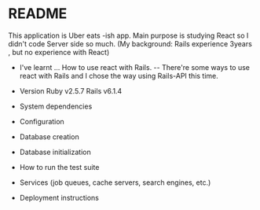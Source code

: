 # README

This application is Uber eats -ish app.
Main purpose is studying React so I didn't code Server side so much.
(My background: Rails experience 3years , but no experience with React)

- I've learnt ...
  How to use react with Rails.
  -- There're some ways to use react with Rails and I chose the way using Rails-API this time.

- Version
  Ruby v2.5.7
  Rails v6.1.4

- System dependencies

- Configuration

- Database creation

- Database initialization

- How to run the test suite

- Services (job queues, cache servers, search engines, etc.)

- Deployment instructions
